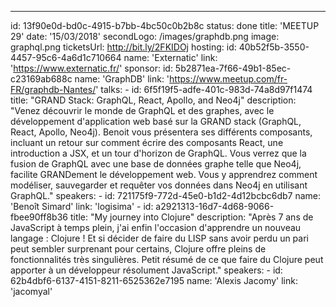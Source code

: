 ---

id: 13f90e0d-bd0c-4915-b7bb-4bc50c0b2b8c
status: done
title: 'MEETUP 29'
date: '15/03/2018'
secondLogo: /images/graphdb.png
image: graphql.png
ticketsUrl: http://bit.ly/2FKIDOj
hosting:
id: 40b52f5b-3550-4457-95c6-4a6d1c710664
name: 'Externatic'
link: 'https://www.externatic.fr/'
sponsor:
id: 5b2871ea-7f66-49b1-85ec-c23169ab688c
name: 'GraphDB'
link: 'https://www.meetup.com/fr-FR/graphdb-Nantes/'
talks: -
id: 6f5f19f5-adfe-401c-983d-74a8d97f1474
title: "GRAND Stack: GraphQL, React, Apollo, and Neo4j"
description: "Venez découvrir le monde de GraphQL et des graphes, avec le développement d'application web basé sur la GRAND stack (GraphQL, React, Apollo, Neo4j). Benoit vous présentera ses différents composants, incluant un retour sur comment écrire des composants React, une introduction a JSX, et un tour d'horizon de GraphQL. Vous verrez que la fusion de GraphQL avec une base de données graphe telle que Neo4j, facilite GRANDement le développement web. Vous y apprendrez comment modéliser, sauvegarder et requêter vos données dans Neo4j en utilisant GraphQL."
speakers: -
id: 721175f9-772d-45e0-b1d2-4d12bcbc6db7
name: 'Benoît Simard'
link: 'logisima' -
id: a2921313-16d7-4d68-9066-fbee90ff8b36
title: "My journey into Clojure"
description: "Après 7 ans de JavaScript à temps plein, j'ai enfin l'occasion d'apprendre un nouveau langage : Clojure ! Et si décider de faire du LISP sans avoir perdu un pari peut sembler surprenant pour certains, Clojure offre pleins de fonctionnalités très singulières. Petit résumé de ce que faire du Clojure peut apporter à un développeur résolument JavaScript."
speakers: -
id: 62b4dbf6-6137-4151-8211-6525362e7195
name: 'Alexis Jacomy'
link: 'jacomyal'
